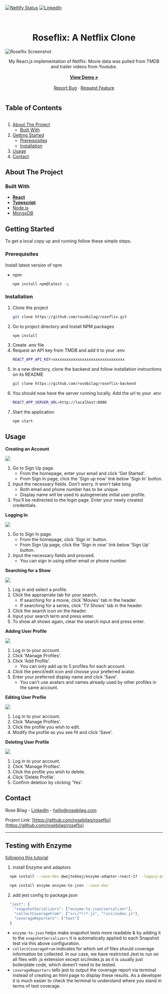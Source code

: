 [![Netlify Status][netlify-shield]][netlify-url]
[![LinkedIn][linkedin-shield]][linkedin-url]

<br />
<p align="center">
  <h1 align="center">Roseflix: A Netflix Clone</h1>
  <img src="./public/images/readme/Main.png" alt="Roseflix Screenshot">
  <p align="center">
    My React.js implementation of Netflix. Movie data was pulled from TMDB and trailer videos from Youtube.
    <br /><br />
    <a href="https://roseflix.netlify.app"><strong>View Demo »</strong></a>
    <br /><br />
    <a href="https://github.com/rosebilag/roseflix/issues">Report Bug</a>
    ·
    <a href="https://github.com/rosebilag/roseflix/issues">Request Feature</a>
  </p>
</p>

<h2 style="display: inline-block">Table of Contents</h2>
<ol>
  <li>
    <a href="#about-the-project">About The Project</a>
    <ul>
      <li><a href="#built-with">Built With</a></li>
    </ul>
  </li>
  <li>
    <a href="#getting-started">Getting Started</a>
    <ul>
      <li><a href="#prerequisites">Prerequisites</a></li>
      <li><a href="#installation">Installation</a></li>
    </ul>
  </li>
  <li><a href="#usage">Usage</a></li>
  <li><a href="#contact">Contact</a></li>
</ol>

## About The Project

### Built With

- **[React](https://reactjs.org/)**
- **[Typescript](https://www.typescriptlang.org/)**
- [Node.js](https://nodejs.org/en/)
- [MongoDB](https://www.mongodb.com/)

## Getting Started

To get a local copy up and running follow these simple steps.

### Prerequisites

Install latest version of npm

- npm
  ```sh
  npm install npm@latest -g
  ```

### Installation

1. Clone the project
   ```sh
   git clone https://github.com/rosebilag/roseflix.git
   ```
2. Go to project directory and Install NPM packages
   ```sh
   npm install
   ```
3. Create .env file
4. Request an API key from TMDB and add it to your .env
   ```sh
   REACT_APP_API_KEY=xxxxxxxxxxxxxxxxxxxxxxxxxxxxxxxx
   ```
5. In a new directory, clone the backend and follow installation instructions on its README
   ```sh
   git clone https://github.com/rosebilag/roseflix-backend
   ```
6. You should now have the server running locally. Add the url to your .env
   ```sh
   REACT_APP_SERVER_URL=http://localhost:8080
   ```
7. Start the application
   ```sh
   npm start
   ```

## Usage

**Creating an Account**

![](./public/images/readme/Sign_Up.png)

1. Go to Sign Up page.
   - From the homepage, enter your email and click 'Get Started'.
   - From Sign In page, click the 'Sign up now' link below 'Sign In' button.
2. Input the necessary fields. Don't worry. It won't take long.
   - Both email and phone number has to be unique.
   - Display name will be used to autogenerate initial user profile.
3. You'll be redirected to the login page. Enter your newly created credentials.

**Logging In**

![](./public/images/readme/Sign_In.png)

1. Go to Sign In page.
   - From the homepage, click 'Sign in' button.
   - From Sign Up page, click the 'Sign in now' link below 'Sign Up' button.
2. Input the necessary fields and proceed.
   - You can sign in using either email or phone number.

**Searching for a Show**

![](./public/images/readme/Search.png)

1. Log in and select a profile.
2. Click the appropriate tab for your search.
   - If searching for a movie, click 'Movies' tab in the header.
   - If searching for a series, click 'TV Shows' tab in the header.
3. Click the search icon on the header.
4. Input your search term and press enter.
5. To show all shows again, clear the search input and press enter.

**Adding User Profile**

![](./public/images/readme/Add_Profile.png)

1. Log in to your account.
2. Click 'Manage Profiles'.
3. Click 'Add Profile'.
   - You can only add up to 5 profiles for each account.
4. Click the pencil/edit icon and choose your preferred avatar.
5. Enter your preferred display name and click 'Save'.
   - You can't use avatars and names already used by other profiles in the same account.

**Editing User Profile**

![](./public/images/readme/Edit_Profile.png)

1. Log in to your account.
2. Click 'Manage Profiles'.
3. Click the profile you wish to edit.
4. Modify the profile as you see fit and click 'Save'.

**Deleting User Profile**

![](./public/images/readme/Delete_Profile.png)

1. Log in to your account.
2. Click 'Manage Profiles'.
3. Click the profile you wish to delete.
4. Click 'Delete Profile'.
5. Confirm deletion by clicking 'Yes'.

## Contact

Rose Bilag - [LinkedIn](https://www.linkedin.com/in/rosejoybilag) - hello@rosebilag.com

Project Link: [https://github.com/rosebilag/roseflix](https://github.com/rosebilag/roseflix)

[netlify-shield]: https://img.shields.io/netlify/e828caa4-db91-4c8f-b1af-1333523dba5f?style=for-the-badge
[netlify-url]: https://app.netlify.com/sites/roseflix/deploys
[linkedin-shield]: https://img.shields.io/badge/-LinkedIn-black.svg?style=for-the-badge&logo=linkedin&colorB=555
[linkedin-url]: https://www.linkedin.com/in/rosejoybilag

---

## Testing with Enzyme

[following this tutorial](https://medium.com/@kaiz.hudda/how-to-setup-jest-enzyme-in-your-existing-react-app-in-5-mins-bf21841f4738)

1. install Enzyme and adaptors

```sh
  npm install --save-dev @wojtekmaj/enzyme-adapter-react-17 --legacy-peer-deps
```

```sh
  npm install enzyme enzyme-to-json --save-dev
```

2. add jest config to package.json

```js
  "jest": {
    "snapshotSerializers": ["enzyme-to-json/serializer"],
    "collectCoverageFrom": ["src/**/*.js", "!src/index.js"],
    "coverageReporters": ["text"]
  }
```

- `enzyme-to-json` helps make snapshot tests more readable & by adding it to the `snapshotSerializers` it is automatically applied to each Snapshot test via this above configuration.
- `collectCoverageFrom` indicates for which set of files should coverage information be collected. In our case, we have restricted Jest to run on all files with .js extension except src/index.js as it is usually just boilerplate code, which doesn’t need to be tested.
- `coverageReporters` tells jest to output the coverage report via terminal instead of creating an html page to display these results. As a developer it is much easier to check the terminal to understand where you stand in terms of test coverage.
